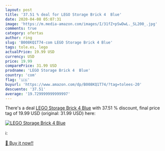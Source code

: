 ```yaml
---
layout: post
title: '37.51 % deal for LEGO Storage Brick 4  Blue'
date: 2020-04-08 05:07:31
image: 'https://m.media-amazon.com/images/I/31fZ+pSwDwL._SL200_.jpg'
comments: true
category: ofertas
author: ring
slug: 'B008KQ1T74-com LEGO Storage Brick 4 Blue'
tags: tole.es, lego
actualPrice: 19.99 USD
currency: USD
price: 19.99
comparePrice: 31.99 USD
prodname: 'LEGO Storage Brick 4  Blue'
country: 'com'
flag: '🇺🇸'
buyurl: 'https://www.amazon.com/dp/B008KQ1T74/?tag=tolees-20'
descuento: '37.51'
average: '19.729999999999997'
---
```


There's a deal [LEGO Storage Brick 4  Blue](https://www.amazon.com/dp/B008KQ1T74/?tag=tolees-20)  with  37.51 % discount, final price tag of  19.99 USD (original: 31.99 USD) here:

[![LEGO Storage Brick 4  Blue](https://m.media-amazon.com/images/I/31fZ+pSwDwL._SL200_.jpg)](https://www.amazon.com/dp/B008KQ1T74/?tag=tolees-20)

ℹ️:


[🛒 Buy it now!!](https://www.amazon.com/dp/B008KQ1T74/?tag=tolees-20)
